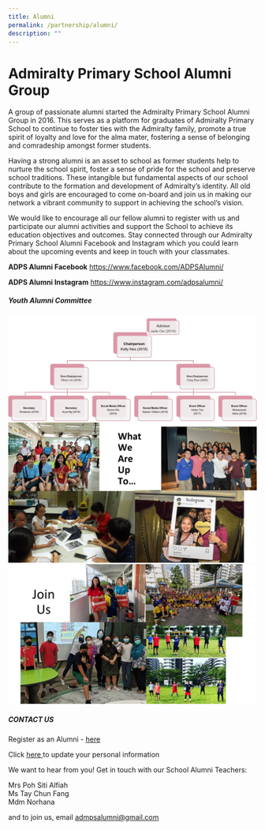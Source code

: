 ```yaml
---
title: Alumni
permalink: /partnership/alumni/
description: ""
---
```

# Admiralty Primary School Alumni Group

A group of passionate alumni started the Admiralty Primary School Alumni Group in 2016. This serves as a platform for graduates of Admiralty Primary School to continue to foster ties with the Admiralty family, promote a true spirit of loyalty and love for the alma mater, fostering a sense of belonging and comradeship amongst former students.

Having a strong alumni is an asset to school as former students help to nurture the school spirit, foster a sense of pride for the school and preserve school traditions. These intangible but fundamental aspects of our school contribute to the formation and development of Admiralty’s identity. All old boys and girls are encouraged to come on-board and join us in making our network a vibrant community to support in achieving the school’s vision.

We would like to encourage all our fellow alumni to register with us and participate our alumni activities and support the School to achieve its education objectives and outcomes. Stay connected through our Admiralty Primary School Alumni Facebook and Instagram which you could learn about the upcoming events and keep in touch with your classmates.

**ADPS Alumni Facebook**
https://www.facebook.com/ADPSAlumni/

**ADPS Alumni Instagram**
https://www.instagram.com/adpsalumni/

##### Youth Alumni Committee

![](/images/alumni%201.png)
![](/images/alumni2.jpg)
![](/images/alumni3.jpg)

##### CONTACT US

Register as an Alumni - [here](https://form.gov.sg/#!/5f90de0da773a8001101549b)

Click [here ](https://form.gov.sg/#!/6221a08f3689e50012201293) to update your personal information

We want to hear from you!
Get in touch with our School Alumni Teachers:

Mrs Poh Siti Alfiah
<br>Ms Tay Chun Fang
<br>Mdm Norhana

and to join us, email admpsalumni@gmail.com